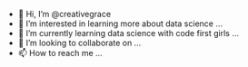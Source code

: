 - 👋 Hi, I’m @creativegrace
- 👀 I’m interested in learning more about data science ...
- 🌱 I’m currently learning data science with code first girls ...
- 💞️ I’m looking to collaborate on ...
- 📫 How to reach me ...

<!---
creativegrace/creativegrace is a ✨ special ✨ repository because its `README.md` (this file) appears on your GitHub profile.
You can click the Preview link to take a look at your changes.
--->
